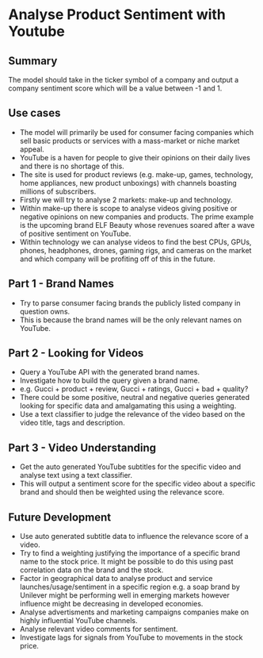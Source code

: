 # Analyse Product Sentiment with Youtube

## Summary

The model should take in the ticker symbol of a company and output a company sentiment score which will be a value between -1 and 1.

## Use cases

* The model will primarily be used for consumer facing companies which sell basic products or services with a mass-market or niche market appeal. 
* YouTube is a haven for people to give their opinions on their daily lives and there is no shortage of this. 
* The site is used for product reviews (e.g. make-up, games, technology, home appliances, new product unboxings) with channels boasting millions of subscribers. 
* Firstly we will try to analyse 2 markets: make-up and technology. 
* Within make-up there is scope to analyse videos giving positive or negative opinions on new companies and products. The prime example is the upcoming brand ELF Beauty whose revenues soared after a wave of positive sentiment on YouTube. 
* Within technology we can analyse videos to find the best CPUs, GPUs, phones, headphones, drones, gaming rigs, and cameras on the market and which company will be profiting off of this in the future. 

## Part 1 - Brand Names

* Try to parse consumer facing brands the publicly listed company in question owns. 
* This is because the brand names will be the only relevant names on YouTube. 

## Part 2 - Looking for Videos

* Query a YouTube API with the generated brand names. 
* Investigate how to build the query given a brand name.
* e.g. Gucci + product + review, Gucci + ratings, Gucci + bad + quality? 
* There could be some positive, neutral and negative queries generated looking for specific data and amalgamating this using a weighting. 
* Use a text classifier to judge the relevance of the video based on the video title, tags and description. 

## Part 3 - Video Understanding

* Get the auto generated YouTube subtitles for the specific video and analyse text using a text classifier. 
* This will output a sentiment score for the specific video about a specific brand and should then be weighted using the relevance score. 

## Future Development

* Use auto generated subtitle data to influence the relevance score of a video.
* Try to find a weighting justifying the importance of a specific brand name to the stock price. It might be possible to do this using past correlation data on the brand and the stock. 
* Factor in geographical data to analyse product and service launches/usage/sentiment in a specific region e.g. a soap brand by Unilever might be performing well in emerging markets however influence might be decreasing in developed economies. 
* Analyse advertisments and marketing campaigns companies make on highly influential YouTube channels.
* Analyse relevant video comments for sentiment. 
* Investigate lags for signals from YouTube to movements in the stock price. 